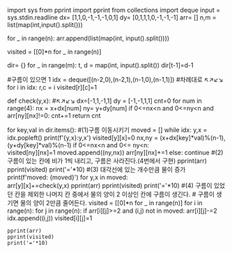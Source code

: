 import sys
from pprint import pprint
from collections import deque
input = sys.stdin.readline
dx= [1,1,0,-1,-1,-1,0,1]
dy= [0,1,1,1,0,-1,-1,-1]
arr= []
n,m = list(map(int,input().split()))

for _ in range(n):
    arr.append(list(map(int, input().split())))

visited = [[0]*n for _ in range(n)]

dir= {}
for _ in range(m):
   t, d = map(int, input().split())
   dir[t-1]=d-1

#구름이 있으면 1
idx = deque([(n-2,0),(n-2,1),(n-1,0),(n-1,1)]) #차례대로 ↖↗↙↘
for i in idx:
    r,c = i
    visited[r][c]=1

def check(y,x):
    #↖↗↙↘
    dx=[-1,1,-1,1] 
    dy = [-1,-1,1,1]
    cnt=0
    for num in range(4):
        nx = x+dx[num]
        ny= y+dy[num]
        if 0<=nx<n and 0<=ny<n and arr[ny][nx]!=0:
            cnt+=1
    return cnt

for key,val in dir.items():
    #(1)구름 이동시키기
    moved = []
    while idx:
        y,x = idx.popleft()
        print(f'{y,x}:y,x')
        visited[y][x]=0
        nx,ny = (x+dx[key]*val)%(n-1), (y+dy[key]*val)%(n-1)
        if 0<=nx<n and 0<= ny<n:            
            visited[ny][nx]=1
            moved.append((ny,nx))
            arr[ny][nx]+=1
        else:
            continue
    #(2) 구름이 있는 칸에 비가 1씩 내리고, 구름은 사라진다.(4번에서 구현)
    pprint(arr)
    pprint(visited)
    print('='*10)
    #(3) 대각선에 있는 개수만큼 물이 증가
    print(f'moved: {moved}')
    for y,x in moved:   
        arr[y][x]+=check(y,x)
    pprint(arr)
    pprint(visited)
    print('='*10)
    #(4) 구름이 있었던 칸을 제외한 나머지 칸 중에서 물의 양이 2 이상인 칸에 구름이 생긴다. 
    # 구름이 생기면 물의 양이 2만큼 줄어든다.
    visited = [[0]*n for _ in range(n)]
    for i in range(n):
        for j in range(n):
            if arr[i][j]>=2 and (i,j) not in moved:
                arr[i][j]-=2
                idx.append((i,j))
                visited[i][j]=1
                
    pprint(arr)
    pprint(visited)
    print('='*10)